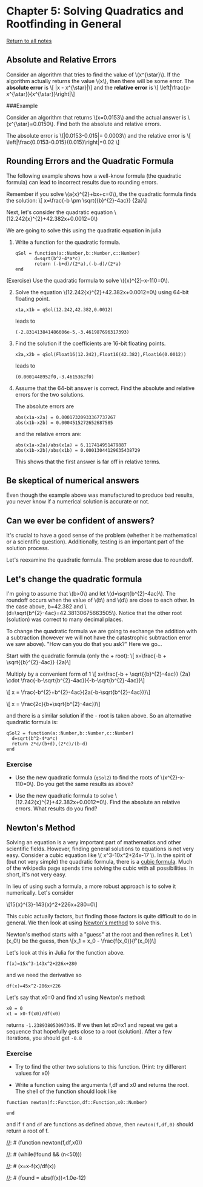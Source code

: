 Chapter 5:  Solving Quadratics and Rootfinding in General
=============

[Return to all notes](../index.html)

Absolute and Relative Errors
--------

Consider an algorithm that tries to find the value of \\(x^{\star}\\).  If the algorithm actually returns the value \\(x\\), then there will be some error.  The **absolute error** is
\\[ |x - x^{\star}|\\]
and the **relative error** is
\\[ \left|\frac{x-x^{\star}}{x^{\star}}\right|\\]

###Example

Consider an algorithm that returns \\(x=0.0153\\) and the actual answer is \\(x^{\star}=0.0150\\).  Find both the absolute and relative errors.

The absolute error is \\(|0.0153-0.015|= 0.0003\\) and the relative error is
\\[ \left|\frac{0.0153-0.015}{0.015}\right|=0.02 \\]


Rounding Errors and the Quadratic Formula
------------

The following example shows how a well-know formula (the quadratic formula) can lead to incorrect results due to rounding errors.  

Remember if you solve \\(a{x}^{2}+bx+c=0\\), the the quadratic formula finds the solution:
\\[ x=\frac{-b \pm \sqrt{{b}^{2}-4ac}} {2a}\\]

Next, let's consider the quadratic equation \\(12.242{x}^{2}+42.382x+0.0012=0\\)

We are going to solve this using the quadratic equation in julia

1. Write a function for the quadratic formula.

	```
	qSol = function(a::Number,b::Number,c::Number)
	       d=sqrt(b^2-4*a*c)
	       return (-b+d)/(2*a),(-b-d)/(2*a)
	end
	```
  (Exercise) Use the quadratic formula to solve \\({x}^{2}-x-110=0\\).


2. Solve the equation \\(12.242{x}^{2}+42.382x+0.0012=0\\) using 64-bit floating point.  

	```
	x1a,x1b = qSol(12.242,42.382,0.0012)
	```
	leads to
	```
	(-2.831413841486606e-5,-3.461987696317393)
	```

3. Find the solution if the coefficients are 16-bit floating points.

	```
	x2a,x2b = qSol(Float16(12.242),Float16(42.382),Float16(0.0012))
	```
	leads to
	```
	(0.0001448952f0,-3.4615362f0)
	```

4. Assume that the 64-bit answer is correct.  Find the absolute and relative errors for the two solutions.

	The absolute errors are
	```
	abs(x1a-x2a) = 0.00017320933367737267
	abs(x1b-x2b) = 0.0004515272652687585
	```

	and the relative errors are:
	```
	abs(x1a-x2a)/abs(x1a) = 6.117414951479887
	abs(x1b-x2b)/abs(x1b) = 0.00013044129635438729
	```

	This shows that the first answer is far off in relative terms.  



Be skeptical of numerical answers
--------------

Even though the example above was manufactured to produce bad results, you never know if a numerical solution is accurate or not.  


Can we ever be confident of answers?
--------------

It's crucial to have a good sense of the problem (whether it be mathematical or a scientific question).  Additionally, testing is an important part of the solution process.  


Let's reexamine the quadratic formula.  The problem arose due to roundoff.  


Let's change the quadratic formula
--------------

I'm going to assume that \\(b>0\\) and let \\(d=\sqrt{b^{2}-4ac}\\). The roundoff occurs when the value of \\(b\\) and \\(d\\) are close to each other.  In the case above, b=42.382 and \\(d=\sqrt{b^{2}-4ac}=42.38130675663505\\).  Notice that the other root (solution) was correct to many decimal places.

To change the quadratic formula we are going to exchange the addition with a subtraction (however we will not have the catastrophic subtraction error we saw above).  "How can you do that you ask?" Here we go...

Start with the quadratic formula (only the + root):
\\[ x=\frac{-b + \sqrt{{b}^{2}-4ac}} {2a}\\]

Multiply by a convenient form of 1
\\[ x=\frac{-b + \sqrt{{b}^{2}-4ac}} {2a} \cdot \frac{-b-\sqrt{b^{2}-4ac}}{-b-\sqrt{b^{2}-4ac}}\\]


\\[ x = \frac{-b^{2}+b^{2}-4ac}{2a(-b-\sqrt{b^{2}-4ac})}\\]


\\[ x = \frac{2c}{b+\sqrt{b^{2}-4ac}}\\]

and there is a similar solution if the - root is taken above.  So an alternative quadratic formula is:

```
qSol2 = function(a::Number,b::Number,c::Number)
  d=sqrt(b^2-4*a*c)
  return 2*c/(b+d),(2*c)/(b-d)
end
```

### Exercise

* Use the new quadratic formula (`qSol2`) to find the roots of \\(x^{2}-x-110=0\\).  Do you get the same results as above?

*  Use the new quadratic formula to solve \\(12.242{x}^{2}+42.382x+0.0012=0\\).  Find the absolute an relative errors.  What results do you find?



Newton's Method
------------

Solving an equation is a very important part of mathematics and other scientific fields.  However, finding general solutions to equations is not very easy.  Consider a cubic equation like \\( x^3-10x^2+24x-17 \\).    In the spirit of (but not very simple) the quadratic formula, there is a [cubic formula](https://en.wikipedia.org/wiki/Cubic_function#Roots_of_a_cubic_function).  Much of the wikipedia page spends time solving the cubic with all possibilities.  In short, it's not very easy.

In lieu of using such a formula, a more robust approach is to solve it numerically.  Let's consider


\\[15{x}^{3}-143{x}^2+226x+280=0\\]

This cubic actually factors, but finding those factors is quite difficult to do in general.  We then look at using [Newton's method](https://en.wikipedia.org/wiki/Newton%27s_method) to solve this.

Newton's method starts with a "guess" at the root and then refines it.  Let \\(x_0\\) be the guess, then
\\[x_1 = x_0 - \frac{f(x_0)}{f'(x_0)}\\]

Let's look at this in Julia for the function above.  

```
f(x)=15x^3-143x^2+226x+280
```

and we need the derivative so

```
df(x)=45x^2-286x+226
```

Let's say that x0=0 and find x1 using Newton's method:

```
x0 = 0
x1 = x0-f(x0)/df(x0)
```

returns `-1.238938053097345`.  If we then let x0=x1 and repeat we get a sequence that hopefully gets close to a root (solution). After a few iterations, you should get `-0.8`

### Exercise

* Try to find the other two solutions to this function.  (Hint: try different values for x0)

* Write a function using the arguments f,df and x0 and returns the root.  The shell of the function should look like
```
function newton(f::Function,df::Function,x0::Number)

end
```

and if `f` and `df` are functions as defined above, then `newton(f,df,0)` should return a root of f.  

[//]: # (Newton's Method)

[//]: # (This is the function that we derived in class:)

[//]: # (function newton(f,df,x0))

[//]: # (local found = false, x=x0,n=0)

[//]: # (while(!found && (n<50)))

[//]: # (n+=1)

[//]: # (x=x-f(x)/df(x))

[//]: # (found = abs(f(x))<1.0e-12)

[//]: # (end)

[//]: # (return x)

[//]: # (end)
